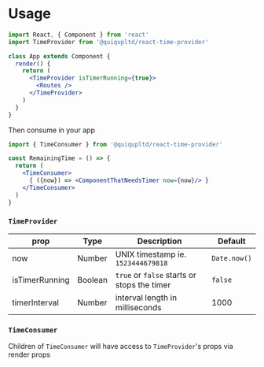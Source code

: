 # Usage

```jsx
import React, { Component } from 'react'
import TimeProvider from '@quiqupltd/react-time-provider'

class App extends Component {
  render() {
    return (
      <TimeProvider isTimerRunning={true}>
        <Routes />
      </TimeProvider>
    )
  }
}
```
Then consume in your app
```jsx
import { TimeConsumer } from '@quiqupltd/react-time-provider'

const RemainingTime = () => {
  return (
    <TimeConsumer>
      { ({now}) => <ComponentThatNeedsTimer now={now}/> }
    </TimeConsumer>
  )
}
```

### `TimeProvider`

| prop  | Type | Description | Default |
| ------------- | ------------- |------------- |------------- |
| now | Number | UNIX timestamp ie. `1523444679818` | `Date.now()` |
| isTimerRunning | Boolean | `true` or `false` starts or stops the timer | `false` |
| timerInterval | Number | interval length in milliseconds | 1000 |

### `TimeConsumer`

Children of `TimeConsumer` will have access to `TimeProvider`'s props via render props
